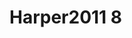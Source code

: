 # Harper2011 8
<a name="material" />
<script type="application/ld+json">

  {
    "@context": "https://schema.org/",
    "@type": "ChemicalSubstance",
    "http://purl.org/dc/terms/conformsTo":
      {
        "@type": "CreativeWork",
        "@id": "https://bioschemas.org/profiles/ChemicalSubstance/0.4-RELEASE/"
      },
    "@id": "https://egonw.github.io/nanowiki/nanowiki98.html#material",
    "name": "Harper2011 8",
    "sameAs: "http://127.0.0.1/mediawiki/index.php/Special:URIResolver/Harper2011_8"
  }
</script>


